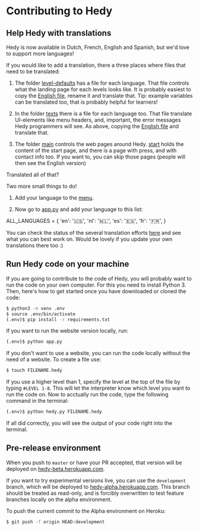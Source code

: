 Contributing to Hedy
======================


Help Hedy with translations
------------

Hedy is now available in Dutch, French, English and Spanish, but we'd love to support more languages! 

If you would like to add a translation, there a three places where files that need to be translated:

1) The folder [level-defaults](https://github.com/Felienne/hedy/blob/master/coursedata/level-defaults/) has a file for each language. That file controls what the landing page for each levels looks like. It is probably easiest to copy the [English file](https://github.com/Felienne/hedy/blob/master/coursedata/level-defaults/en.yaml), rename it and translate that. Tip: example variables can be translated too, that is probably helpful for learners!

2) In the folder [texts](https://github.com/Felienne/hedy/tree/master/coursedata/texts) there is a file for each language too. That file translate UI-elements like menu headers, and, important, the error messages Hedy programmers will see. As above, copying the [English file](https://github.com/Felienne/hedy/blob/master/coursedata/texts/en.yaml) and translate that.

3) The folder [main](https://github.com/Felienne/hedy/tree/master/main) controls the web pages around Hedy. [start](https://github.com/Felienne/hedy/blob/master/main/start-en.md) holds the content of the start page, and there is a page with press, and with contact info too. If you want to, you can skip those pages (people will then see the English version)

Translated all of that? 

Two more small things to do!

1) Add your language to the [menu](https://github.com/Felienne/hedy/blob/master/main/menu.json).

2) Now go to [app.py](https://github.com/Felienne/hedy/blob/master/app.py) and add your language to this list:

ALL_LANGUAGES = {
    'en': '🇺🇸',
    'nl': '🇳🇱',
    'es': '🇪🇸',
    'fr': '🇫🇷',
}

You can check the status of the several translation efforts [here](/STATUS.md) and see what you can best work on. Would be lovely if you update your own translations there too :)


Run Hedy code on your machine
------------

If you are going to contribute to the code of Hedy, you will probably want to run the code on your own computer. For this you need to install Python 3. Then, here's how to get started once you have downloaded or cloned the code:

```bash
$ python3 -m venv .env
$ source .env/bin/activate
(.env)$ pip install -r requirements.txt
```

If you want to run the website version locally, run:
```bash
(.env)$ python app.py
```

If you don't want to use a website, you can run the code locally without the need of a website. To create a file use:
```bash
$ touch FILENAME.hedy
```
If you use a higher level than 1, specify the level at the top of the file by typing ```#LEVEL 1-8```. This will let the interpreter know which level you want to run the code on. Now to acctually run the code, type the following command in the terminal:
```bash
(.env)$ python hedy.py FILENAME.hedy
```
If all did correctly, you will see the output of your code right into the terminal.

Pre-release environment
-----------------------

When you push to `master` or have your PR accepted, that version will be deployed on
[hedy-beta.herokuapp.com](https://hedy-beta.herokuapp.com).

If you want to try experimental versions live, you can use the `development` branch, which will be deployed to [hedy-alpha.herokuapp.com](https://hedy-alpha.herokuapp.com). 
This branch should be treated as read-only, and is forcibly overwritten to test feature branches locally on the alpha environment.

To push the current commit to the Alpha environment on Heroku:

```bash
$ git push -f origin HEAD:development
```